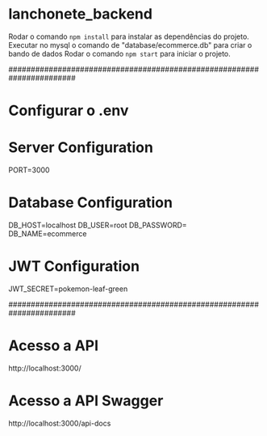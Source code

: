 # lanchonete_backend
Rodar o comando `npm install` para instalar as dependências do projeto.
Executar no mysql o comando de "database/ecommerce.db" para criar o bando de dados
Rodar o comando `npm start` para iniciar o projeto.

#######################################################################

# Configurar o .env
# Server Configuration
PORT=3000
# Database Configuration
DB_HOST=localhost
DB_USER=root
DB_PASSWORD=
DB_NAME=ecommerce
# JWT Configuration
JWT_SECRET=pokemon-leaf-green

#######################################################################

# Acesso a API
http://localhost:3000/
# Acesso a API Swagger
http://localhost:3000/api-docs